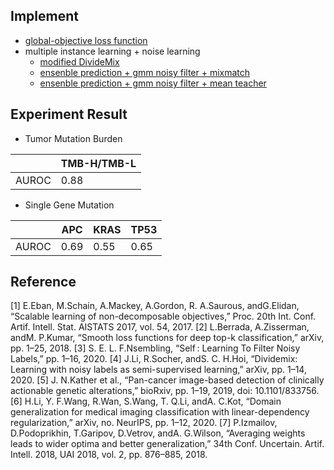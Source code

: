 ## Implement
* [global-objective loss function](https://github.com/TsungHuaLee/TMB/blob/master/utils/global_objective.py)
* multiple instance learning + noise learning
    * [modified DivideMix](https://github.com/TsungHuaLee/TMB/blob/master/DivideMix.ipynb)
    * [ensenble prediction + gmm noisy filter + mixmatch](https://github.com/TsungHuaLee/TMB/blob/master/MixMatch.ipynb)
    * [ensenble prediction + gmm noisy filter + mean teacher](https://github.com/TsungHuaLee/TMB/blob/master/MT-low-rank.ipynb)

## Experiment Result
* Tumor Mutation Burden

|  | TMB-H/TMB-L |
| -------- | -------- |
| AUROC     | 0.88    |


* Single Gene Mutation

|  | APC | KRAS | TP53 |
| -------- | -------- | -------- | -------- |
| AUROC     | 0.69    | 0.55     | 0.65    |


## Reference
[1]	E.Eban, M.Schain, A.Mackey, A.Gordon, R. A.Saurous, andG.Elidan, “Scalable learning of non-decomposable objectives,” Proc. 20th Int. Conf. Artif. Intell. Stat. AISTATS 2017, vol. 54, 2017.
[2]	L.Berrada, A.Zisserman, andM. P.Kumar, “Smooth loss functions for deep top-k classification,” arXiv, pp. 1–25, 2018.
[3]	S. E. L. F.Nsembling, “Self : Learning To Filter Noisy Labels,” pp. 1–16, 2020.
[4]	J.Li, R.Socher, andS. C. H.Hoi, “Dividemix: Learning with noisy labels as semi-supervised learning,” arXiv, pp. 1–14, 2020.
[5]	J. N.Kather et al., “Pan-cancer image-based detection of clinically actionable genetic alterations,” bioRxiv, pp. 1–19, 2019, doi: 10.1101/833756.
[6]	H.Li, Y. F.Wang, R.Wan, S.Wang, T. Q.Li, andA. C.Kot, “Domain generalization for medical imaging classification with linear-dependency regularization,” arXiv, no. NeurIPS, pp. 1–12, 2020.
[7]	P.Izmailov, D.Podoprikhin, T.Garipov, D.Vetrov, andA. G.Wilson, “Averaging weights leads to wider optima and better generalization,” 34th Conf. Uncertain. Artif. Intell. 2018, UAI 2018, vol. 2, pp. 876–885, 2018.

